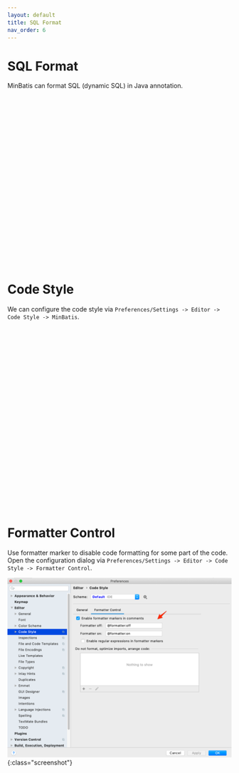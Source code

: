 ```yaml
---
layout: default
title: SQL Format
nav_order: 6
---
```


# SQL Format
MinBatis can format SQL (dynamic SQL) in Java annotation.

<div class="realtime">
    <script src="https://fast.wistia.com/embed/medias/fankrm6e32.jsonp" async></script><script src="https://fast.wistia.com/assets/external/E-v1.js" async></script><div class="wistia_responsive_padding" style="padding:75.31% 0 0 0;position:relative;"><div class="wistia_responsive_wrapper" style="height:100%;left:0;position:absolute;top:0;width:100%;"><div class="wistia_embed wistia_async_fankrm6e32 videoFoam=true" style="height:100%;position:relative;width:100%"><div class="wistia_swatch" style="height:100%;left:0;opacity:0;overflow:hidden;position:absolute;top:0;transition:opacity 200ms;width:100%;"><img src="https://fast.wistia.com/embed/medias/fankrm6e32/swatch" style="filter:blur(5px);height:100%;object-fit:contain;width:100%;" alt="" aria-hidden="true" onload="this.parentNode.style.opacity=1;" /></div></div></div></div>
</div>

# Code Style
We can configure the code style via ```Preferences/Settings -> Editor -> Code Style -> MinBatis```.

<div class="realtime">
    <script src="https://fast.wistia.com/embed/medias/70g9s6d6w5.jsonp" async></script><script src="https://fast.wistia.com/assets/external/E-v1.js" async></script><div class="wistia_responsive_padding" style="padding:80.94% 0 0 0;position:relative;"><div class="wistia_responsive_wrapper" style="height:100%;left:0;position:absolute;top:0;width:100%;"><div class="wistia_embed wistia_async_70g9s6d6w5 videoFoam=true" style="height:100%;position:relative;width:100%"><div class="wistia_swatch" style="height:100%;left:0;opacity:0;overflow:hidden;position:absolute;top:0;transition:opacity 200ms;width:100%;"><img src="https://fast.wistia.com/embed/medias/70g9s6d6w5/swatch" style="filter:blur(5px);height:100%;object-fit:contain;width:100%;" alt="" aria-hidden="true" onload="this.parentNode.style.opacity=1;" /></div></div></div></div>
</div>

# Formatter Control
Use formatter marker to disable code formatting for some part of the code.
Open the configuration dialog via ```Preferences/Settings -> Editor -> Code Style -> Formatter Control```.

![formatter control](/assets/images/sql-format/formatter-control.png){:class="screenshot"}